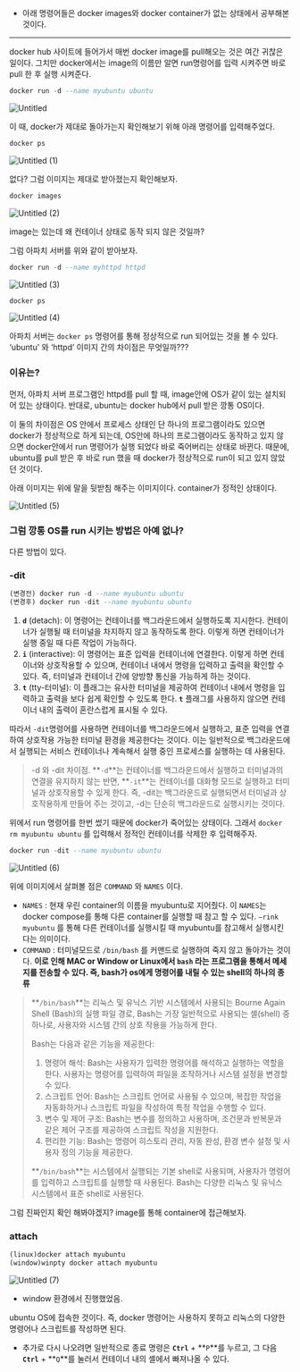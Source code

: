 * 아래 명령어들은 docker images와 docker container가 없는 상태에서 공부해본 것이다.

---

docker hub 사이트에 들어가서 매번 docker image를 pull해오는 것은 여간 귀찮은 일이다. 그치만 docker에서는 image의 이름만 알면 run명령어를 입력 시켜주면 바로 pull 한 후 실행 시켜준다.

```sql
docker run -d --name myubuntu ubuntu
```

![Untitled](https://github.com/sungwooIsGood/Today-I-Learn/assets/98163632/be2fe306-d24f-4087-b0dc-2d06c1f881b2)

이 때, docker가 제대로 돌아가는지 확인해보기 위해 아래 명령어를 입력해주었다.

```sql
docker ps
```

![Untitled (1)](https://github.com/sungwooIsGood/Today-I-Learn/assets/98163632/d7599956-951d-459a-99ed-617a782a610c)

없다? 그럼 이미지는 제대로 받아졌는지 확인해보자.

```sql
docker images
```

![Untitled (2)](https://github.com/sungwooIsGood/Today-I-Learn/assets/98163632/4db2b8b5-a446-48b1-9ef7-187b848ff454)

image는 있는데 왜 컨테이너 상태로 동작 되지 않은 것일까?

그럼 아파치 서버를 위와 같이 받아보자.

```sql
docker run -d --name myhttpd httpd
```

![Untitled (3)](https://github.com/sungwooIsGood/Today-I-Learn/assets/98163632/38094a22-9708-41cd-8d38-6017cdf4ae48)

```sql
docker ps
```

![Untitled (4)](https://github.com/sungwooIsGood/Today-I-Learn/assets/98163632/77a9e72f-a170-4735-9c8c-cd9f4cb3588d)

아파치 서버는 `docker ps` 명령어를 통해 정상적으로 run 되어있는 것을 볼 수 있다. ‘ubuntu’ 와 ‘httpd’ 이미지 간의 차이점은 무엇일까???

### 이유는?

먼저, 아파치 서버 프로그램인 httpd를 pull 할 때, image안에 OS가 같이 있는 설치되어 있는 상태이다. 반대로, ubuntu는 docker hub에서 pull 받은 깡통 OS이다.

이 둘의 차이점은 OS 안에서 프로세스 상태인 단 하나의 프로그램이라도 있으면 docker가 정상적으로 하게 되는데, OS안에 하나의 프로그램이라도 동작하고 있지 않으면 docker안에서 run 명령어가 실행 되었다 바로 죽어버리는 상태로 바뀐다. 때문에, ubuntu를 pull 받은 후 바로 run 했을 때 docker가 정상적으로 run이 되고 있지 않았던 것이다.

아래 이미지는 위에 말을 뒷받침 해주는 이미지이다. container가 정적인 상태이다.

![Untitled (5)](https://github.com/sungwooIsGood/Today-I-Learn/assets/98163632/71907d46-4f74-417f-bb04-b28d85c4b011)

### 그럼 깡통 OS를 run 시키는 방법은 아예 없나?

다른 방법이 있다.

### -dit

```sql
(변경전) docker run -d --name myubuntu ubuntu
(변경후) docker run -dit --name myubuntu ubuntu
```

1. **`d`** (detach): 이 명령어는 컨테이너를 백그라운드에서 실행하도록 지시한다. 컨테이너가 실행될 때 터미널을 차지하지 않고 동작하도록 한다. 이렇게 하면 컨테이너가 실행 중일 때 다른 작업이 가능하다.
2. **`i`** (interactive): 이 명령어는 표준 입력을 컨테이너에 연결한다. 이렇게 하면 컨테이너와 상호작용할 수 있으며, 컨테이너 내에서 명령을 입력하고 출력을 확인할 수 있다. 즉, 터미널과 컨테이너 간에 양방향 통신을 가능하게 하는 것이다.
3. **`t`** (tty-터미널): 이 플래그는 유사한 터미널을 제공하여 컨테이너 내에서 명령을 입력하고 출력을 보다 쉽게 확인할 수 있도록 한다. **`t`** 플래그를 사용하지 않으면 컨테이너 내의 출력이 혼란스럽게 표시될 수 있다.

따라서 `-dit`명령어를 사용하면 컨테이너를 백그라운드에서 실행하고, 표준 입력을 연결하여 상호작용 가능한 터미널 환경을 제공한다는 것이다. 이는 일반적으로 백그라운드에서 실행되는 서비스 컨테이너나 계속해서 실행 중인 프로세스를 실행하는 데 사용된다.

> -d 와 -dit 차이점.
**`-d`**는 컨테이너를 백그라운드에서 실행하고 터미널과의 연결을 유지하지 않는 반면, **`-it`**는 컨테이너를 대화형 모드로 실행하고 터미널과 상호작용할 수 있게 한다. 즉, -dit는 백그라운드로 실행되면서 터미널과 상호작용하게 만들어 주는 것이고, -d는 단순히 백그라운드로 실행시키는 것이다.
>

위에서 run 명령어를 한번 썼기 때문에 docker가 죽어있는 상태이다. 그래서 `docker rm myubuntu ubuntu` 를 입력해서 정적인 컨테이너를 삭제한 후 입력해주자.

```sql
docker run -dit --name myubuntu ubuntu
```

![Untitled (6)](https://github.com/sungwooIsGood/Today-I-Learn/assets/98163632/bae0bb3b-b77f-49d4-af7e-daacb9d0e2c2)

위에 이미지에서 살펴볼 점은 `COMMAND` 와 `NAMES` 이다.

- `NAMES` : 현재 우린 container의 이름을 myubuntu로 지어줬다. 이 `NAMES`는 docker compose를 통해 다른 container를 실행할 때 참고 할 수 있다.
  `—rink myubuntu` 를 통해 다른 컨테이너를 실행시킬 때 myubuntu를 참고해서 실행시킨다는 의미이다.
- `COMMAND` :  터미널모드로 `/bin/bash` 를 커맨드로 실행하여 죽지 않고 돌아가는 것이다. **이로 인해 MAC or Window or Linux에서 `bash` 라는 프로그램을 통해서 메세지를 전송할 수 있다. 즉, bash가 os에게 명령어를 내릴 수 있는 shell의 하나의 종류**

> **`/bin/bash`**는 리눅스 및 유닉스 기반 시스템에서 사용되는 Bourne Again Shell (Bash)의 실행 파일 경로, Bash는 가장 일반적으로 사용되는 셸(shell) 중 하나로, 사용자와 시스템 간의 상호 작용을 가능하게 한다.
>
>
> Bash는 다음과 같은 기능을 제공한다:
>
> 1. 명령어 해석: Bash는 사용자가 입력한 명령어를 해석하고 실행하는 역할을 한다. 사용자는 명령어를 입력하여 파일을 조작하거나 시스템 설정을 변경할 수 있다.
> 2. 스크립트 언어: Bash는 스크립트 언어로 사용될 수 있으며, 복잡한 작업을 자동화하거나 스크립트 파일을 작성하여 특정 작업을 수행할 수 있다.
> 3. 변수 및 제어 구조: Bash는 변수를 정의하고 사용하며, 조건문과 반복문과 같은 제어 구조를 제공하여 스크립트 작성을 지원한다.
> 4. 편리한 기능: Bash는 명령어 히스토리 관리, 자동 완성, 환경 변수 설정 및 사용자 정의 기능을 제공한다.
>
> **`/bin/bash`**는 시스템에서 실행되는 기본 shell로 사용되며, 사용자가 명령어를 입력하고 스크립트를 실행할 때 사용된다. Bash는 다양한 리눅스 및 유닉스 시스템에서 표준 shell로 사용된다.
>

그럼 진짜인지 확인 해봐야겠지? image를 통해 container에 접근해보자.

### attach

```sql
(linux)docker attach myubuntu
(window)winpty docker attach myubuntu
```

![Untitled (7)](https://github.com/sungwooIsGood/Today-I-Learn/assets/98163632/9b8cc48e-2bbd-4186-94f3-2fc6dea49cbd)

* window 환경에서 진행했었음.

ubuntu OS에 접속한 것이다. 즉, docker 명령어는 사용하지 못하고 리눅스의 다양한 명령어나 스크립트를 작성하면 된다.

- 추가로 다시 나오려면 일반적으로 종료 명령은 **`Ctrl`** + **`P`**를 누르고, 그 다음 **`Ctrl`** + **`Q`**를 눌러서 컨테이너 내의 셸에서 빠져나올 수 있다.

